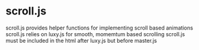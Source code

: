 # scroll.js

scroll.js provides helper functions for implementing scroll based animations
scroll.js relies on luxy.js for smooth, momemtum based scrolling
scroll.js must be included in the html after luxy.js but before master.js
